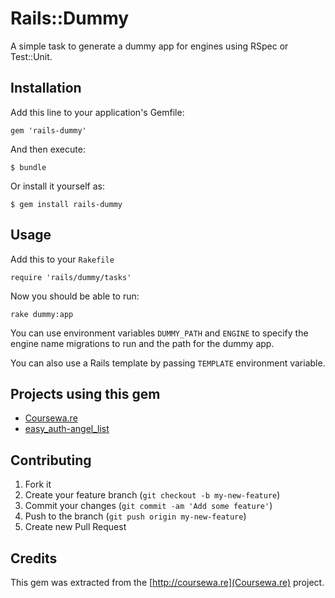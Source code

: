 # Rails::Dummy

A simple task to generate a dummy app for engines using RSpec or Test::Unit.

## Installation

Add this line to your application's Gemfile:

    gem 'rails-dummy'

And then execute:

    $ bundle

Or install it yourself as:

    $ gem install rails-dummy

## Usage

Add this to your `Rakefile`

    require 'rails/dummy/tasks'

Now you should be able to run:

    rake dummy:app

You can use environment variables `DUMMY_PATH` and `ENGINE` to specify the
engine name migrations to run and the path for the dummy app.

You can also use a Rails template by passing `TEMPLATE` environment variable.

## Projects using this gem

* [Coursewa.re](http://coursewa.re/about)
* [easy_auth-angel_list](https://github.com/geekcelerator/easy_auth-angel_list)

## Contributing

1. Fork it
2. Create your feature branch (`git checkout -b my-new-feature`)
3. Commit your changes (`git commit -am 'Add some feature'`)
4. Push to the branch (`git push origin my-new-feature`)
5. Create new Pull Request

## Credits

This gem was extracted from the [http://coursewa.re](Coursewa.re) project.
